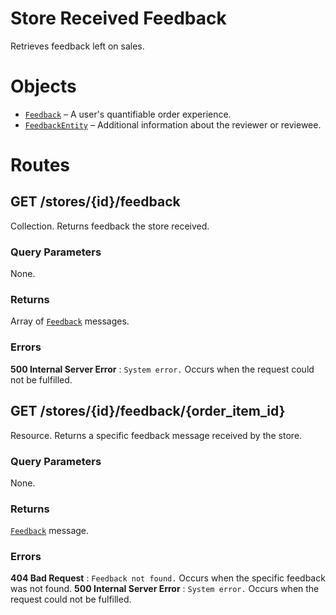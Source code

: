 # Store Received Feedback

Retrieves feedback left on sales.


# Objects

* [`Feedback`](Objects.html#Feedback) – A user's quantifiable order experience.
* [`FeedbackEntity`](Objects.html#FeedbackEntity) –  Additional information about the reviewer or reviewee.


# Routes

## GET /stores/{id}/feedback

Collection. Returns feedback the store received.

### Query Parameters

None.

### Returns

Array of [`Feedback`](Objects.html#Feedback) messages.

### Errors

**500 Internal Server Error**
:   `System error.` Occurs when the request could not be fulfilled.



## GET /stores/{id}/feedback/{order_item_id}

Resource. Returns a specific feedback message received by the store.

### Query Parameters

None.

### Returns

[`Feedback`](Objects.html#Feedback) message.

### Errors

**404 Bad Request**
:   `Feedback not found.` Occurs when the specific feedback was not found.
**500 Internal Server Error**
:   `System error.` Occurs when the request could not be fulfilled.
